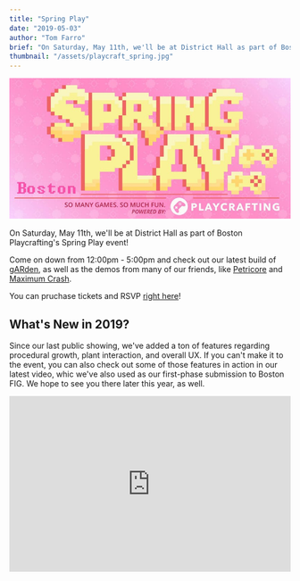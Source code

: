 ```yaml
---
title: "Spring Play"
date: "2019-05-03"
author: "Tom Farro"
brief: "On Saturday, May 11th, we'll be at District Hall as part of Boston Playcrafting's Spring Play event!"
thumbnail: "/assets/playcraft_spring.jpg"
---
```


![playcrafting](../assets/playcraft_spring.jpg)

On Saturday, May 11th, we'll be at District Hall as part of Boston Playcrafting's Spring Play event!

<!--more-->

Come on down from 12:00pm - 5:00pm and check out our latest build of [gARden][garden], as well as the demos from many of our friends, like [Petricore][petricore] and [Maximum Crash][maxcrash].

You can pruchase tickets and RSVP [right here][rsvp]!

## What's New in 2019?

Since our last public showing, we've added a ton of features regarding procedural growth, plant interaction, and overall UX. If you can't make it to the event, you can also check out some of those features in action in our latest video, whic we've also used as our first-phase submission to Boston FIG. We hope to see you there later this year, as well.

<iframe width="100%" height="315" src="https://www.youtube.com/embed/r6fwPkCOyX8" frameborder="0" allow="accelerometer; autoplay; encrypted-media; gyroscope; picture-in-picture" allowfullscreen></iframe>


[garden]: ../games/garden
[contact]: ../about/
[maxcrash]: https://maximumcrash.com/beckerderby/
[petricore]: http://dogfight.petricoregames.com/
[rsvp]: https://www.eventbrite.com/e/spring-play-boston-game-expo-tickets-59897726713
